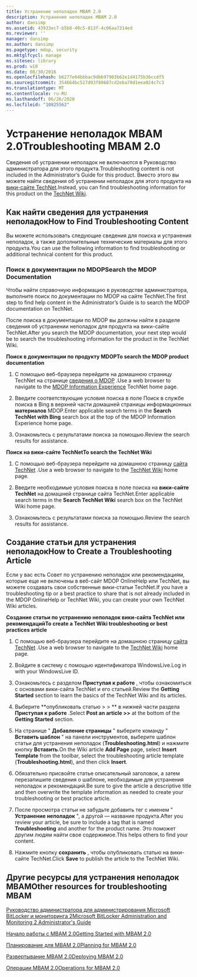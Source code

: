 ```yaml
---
title: Устранение неполадок MBAM 2.0
description: Устранение неполадок MBAM 2.0
author: dansimp
ms.assetid: 43933ec7-b5b8-49c5-813f-4c06aa7314ed
ms.reviewer: ''
manager: dansimp
ms.author: dansimp
ms.pagetype: mdop, security
ms.mktglfcycl: manage
ms.sitesec: library
ms.prod: w10
ms.date: 08/30/2016
ms.openlocfilehash: b6277e64bbbac9dbb97903b62e1d4175b36ccdf5
ms.sourcegitcommit: 354664bc527d93f80687cd2eba70d1eea024c7c3
ms.translationtype: MT
ms.contentlocale: ru-RU
ms.lasthandoff: 06/26/2020
ms.locfileid: "10825562"
---
```

# <span data-ttu-id="b6842-103">Устранение неполадок MBAM 2.0</span><span class="sxs-lookup"><span data-stu-id="b6842-103">Troubleshooting MBAM 2.0</span></span>


<span data-ttu-id="b6842-104">Сведения об устранении неполадок не включаются в Руководство администратора для этого продукта.</span><span class="sxs-lookup"><span data-stu-id="b6842-104">Troubleshooting content is not included in the Administrator’s Guide for this product.</span></span> <span data-ttu-id="b6842-105">Вместо этого вы можете найти сведения об устранении неполадок для этого продукта на [вики-сайте TechNet](https://go.microsoft.com/fwlink/p/?LinkId=224905).</span><span class="sxs-lookup"><span data-stu-id="b6842-105">Instead, you can find troubleshooting information for this product on the [TechNet Wiki](https://go.microsoft.com/fwlink/p/?LinkId=224905).</span></span>

## <span data-ttu-id="b6842-106">Как найти сведения для устранения неполадок</span><span class="sxs-lookup"><span data-stu-id="b6842-106">How to Find Troubleshooting Content</span></span>


<span data-ttu-id="b6842-107">Вы можете использовать следующие сведения для поиска и устранения неполадок, а также дополнительные технические материалы для этого продукта.</span><span class="sxs-lookup"><span data-stu-id="b6842-107">You can use the following information to find troubleshooting or additional technical content for this product.</span></span>

### <span data-ttu-id="b6842-108">Поиск в документации по MDOP</span><span class="sxs-lookup"><span data-stu-id="b6842-108">Search the MDOP Documentation</span></span>

<span data-ttu-id="b6842-109">Чтобы найти справочную информацию в руководстве администратора, выполните поиск по документации по MDOP на сайте TechNet.</span><span class="sxs-lookup"><span data-stu-id="b6842-109">The first step to find help content in the Administrator’s Guide is to search the MDOP documentation on TechNet.</span></span>

<span data-ttu-id="b6842-110">После поиска в документации по MDOP вы должны найти в разделе сведения об устранении неполадок для продукта на вики-сайте TechNet.</span><span class="sxs-lookup"><span data-stu-id="b6842-110">After you search the MDOP documentation, your next step would be to search the troubleshooting information for the product in the TechNet Wiki.</span></span>

**<span data-ttu-id="b6842-111">Поиск в документации по продукту MDOP</span><span class="sxs-lookup"><span data-stu-id="b6842-111">To search the MDOP product documentation</span></span>**

1.  <span data-ttu-id="b6842-112">С помощью веб-браузера перейдите на домашнюю страницу TechNet на странице [сведения о MDOP](https://go.microsoft.com/fwlink/?LinkId=236032) .</span><span class="sxs-lookup"><span data-stu-id="b6842-112">Use a web browser to navigate to the [MDOP Information Experience](https://go.microsoft.com/fwlink/?LinkId=236032) TechNet home page.</span></span>

2.  <span data-ttu-id="b6842-113">Введите соответствующие условия поиска в поле Поиск в службе поиска в Bing в верхней части домашней страницы информационных **материалов** MDOP.</span><span class="sxs-lookup"><span data-stu-id="b6842-113">Enter applicable search terms in the **Search TechNet with Bing** search box at the top of the MDOP Information Experience home page.</span></span>

3.  <span data-ttu-id="b6842-114">Ознакомьтесь с результатами поиска за помощью.</span><span class="sxs-lookup"><span data-stu-id="b6842-114">Review the search results for assistance.</span></span>

**<span data-ttu-id="b6842-115">Поиск на вики-сайте TechNet</span><span class="sxs-lookup"><span data-stu-id="b6842-115">To search the TechNet Wiki</span></span>**

1.  <span data-ttu-id="b6842-116">С помощью веб-браузера перейдите на домашнюю страницу [сайта TechNet](https://go.microsoft.com/fwlink/p/?LinkId=224905) .</span><span class="sxs-lookup"><span data-stu-id="b6842-116">Use a web browser to navigate to the [TechNet Wiki](https://go.microsoft.com/fwlink/p/?LinkId=224905) home page.</span></span>

2.  <span data-ttu-id="b6842-117">Введите необходимые условия поиска в поле поиска на **вики-сайте TechNet** на домашней странице сайта TechNet.</span><span class="sxs-lookup"><span data-stu-id="b6842-117">Enter applicable search terms in the **Search TechNet Wiki** search box on the TechNet Wiki home page.</span></span>

3.  <span data-ttu-id="b6842-118">Ознакомьтесь с результатами поиска за помощью.</span><span class="sxs-lookup"><span data-stu-id="b6842-118">Review the search results for assistance.</span></span>

## <span data-ttu-id="b6842-119">Создание статьи для устранения неполадок</span><span class="sxs-lookup"><span data-stu-id="b6842-119">How to Create a Troubleshooting Article</span></span>


<span data-ttu-id="b6842-120">Если у вас есть Совет по устранению неполадок или рекомендациям, которые еще не включены в веб-сайт MDOP OnlineHelp или TechNet, вы можете создавать свои собственные вики-статьи TechNet.</span><span class="sxs-lookup"><span data-stu-id="b6842-120">If you have a troubleshooting tip or a best practice to share that is not already included in the MDOP OnlineHelp or TechNet Wiki, you can create your own TechNet Wiki articles.</span></span>

**<span data-ttu-id="b6842-121">Создание статьи по устранению неполадок вики-сайта TechNet или рекомендаций</span><span class="sxs-lookup"><span data-stu-id="b6842-121">To create a TechNet Wiki troubleshooting or best practices article</span></span>**

1.  <span data-ttu-id="b6842-122">С помощью веб-браузера перейдите на домашнюю страницу [сайта TechNet](https://go.microsoft.com/fwlink/p/?LinkId=224905) .</span><span class="sxs-lookup"><span data-stu-id="b6842-122">Use a web browser to navigate to the [TechNet Wiki](https://go.microsoft.com/fwlink/p/?LinkId=224905) home page.</span></span>

2.  <span data-ttu-id="b6842-123">Войдите в систему с помощью идентификатора WindowsLive.</span><span class="sxs-lookup"><span data-stu-id="b6842-123">Log in with your WindowsLive ID.</span></span>

3.  <span data-ttu-id="b6842-124">Ознакомьтесь с разделом **Приступая к работе** , чтобы ознакомиться с основами вики-сайта TechNet и его статьей.</span><span class="sxs-lookup"><span data-stu-id="b6842-124">Review the **Getting Started** section to learn the basics of the TechNet Wiki and its articles.</span></span>

4.  <span data-ttu-id="b6842-125">Выберите \*\*опубликовать статью &gt; &gt; \*\* в нижней части раздела **Приступая к работе** .</span><span class="sxs-lookup"><span data-stu-id="b6842-125">Select **Post an article &gt;&gt;** at the bottom of the **Getting Started** section.</span></span>

5.  <span data-ttu-id="b6842-126">На странице " **Добавление страницы** " выберите команду " **Вставить шаблон** " на панели инструментов, выберите шаблон статьи для устранения неполадок (**Troubleshooting.html**) и нажмите кнопку **Вставить**.</span><span class="sxs-lookup"><span data-stu-id="b6842-126">On the Wiki article **Add Page** page, select **Insert Template** from the toolbar, select the troubleshooting article template (**Troubleshooting.html**), and then click **Insert**.</span></span>

6.  <span data-ttu-id="b6842-127">Обязательно присвойте статье описательный заголовок, а затем перезапишите сведения о шаблоне, необходимые для устранения неполадок и рекомендаций.</span><span class="sxs-lookup"><span data-stu-id="b6842-127">Be sure to give the article a descriptive title and then overwrite the template information as needed to create your troubleshooting or best practice article.</span></span>

7.  <span data-ttu-id="b6842-128">После просмотра статьи не забудьте добавить тег с именем " **Устранение неполадок** ", а другой — название продукта.</span><span class="sxs-lookup"><span data-stu-id="b6842-128">After you review your article, be sure to include a tag that is named **Troubleshooting** and another for the product name.</span></span> <span data-ttu-id="b6842-129">Это поможет другим людям найти свое содержимое.</span><span class="sxs-lookup"><span data-stu-id="b6842-129">This helps others to find your content.</span></span>

8.  <span data-ttu-id="b6842-130">Нажмите кнопку **сохранить** , чтобы опубликовать статью на вики-сайте TechNet.</span><span class="sxs-lookup"><span data-stu-id="b6842-130">Click **Save** to publish the article to the TechNet Wiki.</span></span>

## <span data-ttu-id="b6842-131">Другие ресурсы для устранения неполадок MBAM</span><span class="sxs-lookup"><span data-stu-id="b6842-131">Other resources for troubleshooting MBAM</span></span>


[<span data-ttu-id="b6842-132">Руководство администратора для администрирования Microsoft BitLocker и мониторинга 2</span><span class="sxs-lookup"><span data-stu-id="b6842-132">Microsoft BitLocker Administration and Monitoring 2 Administrator's Guide</span></span>](index.md)

[<span data-ttu-id="b6842-133">Начало работы с MBAM 2.0</span><span class="sxs-lookup"><span data-stu-id="b6842-133">Getting Started with MBAM 2.0</span></span>](getting-started-with-mbam-20-mbam-2.md)

[<span data-ttu-id="b6842-134">Планирование для MBAM 2.0</span><span class="sxs-lookup"><span data-stu-id="b6842-134">Planning for MBAM 2.0</span></span>](planning-for-mbam-20-mbam-2.md)

[<span data-ttu-id="b6842-135">Развертывание MBAM 2.0</span><span class="sxs-lookup"><span data-stu-id="b6842-135">Deploying MBAM 2.0</span></span>](deploying-mbam-20-mbam-2.md)

[<span data-ttu-id="b6842-136">Операции MBAM 2.0</span><span class="sxs-lookup"><span data-stu-id="b6842-136">Operations for MBAM 2.0</span></span>](operations-for-mbam-20-mbam-2.md)

 

 





